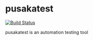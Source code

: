 # pusakatest
[![Build Status](https://travis-ci.com/depapp/pusakatest.svg?branch=main)](https://travis-ci.com/depapp/pusakatest)

pusakatest is an automation testing tool
